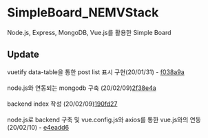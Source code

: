 # SimpleBoard_NEMVStack

Node.js, Express, MongoDB, Vue.js를 활용한 Simple Board

## Update

vuetify data-table을 통한 post list 표시 구현(20/01/31) - [f038a9a](https://github.com/vividswan/SimpleBoard_NEMVStack/commit/f038a9af916b4159d960caae3baf837f183e8300)<br><br>
node.js와 연동되는 mongodb 구축 (20/02/09)[2f38e4a](https://github.com/vividswan/SimpleBoard_NEMVStack/commit/2f38e4ab05f3ddad029b90d97ff4c2dfff1c144d)<br><br>
backend index 작성 (20/02/09)[190fd27](https://github.com/vividswan/SimpleBoard_NEMVStack/commit/190fd2767619182cd1adcac53d349a640f7c9cd5)<br><br>
node.js로 backend 구축 및 vue.config.js와 axios를 통한 vue.js와의 연동(20/02/10) - [e4eadd6](https://github.com/vividswan/SimpleBoard_NEMVStack/commit/e4eadd6e4c0d16435eee1c8a088e73d88546cda8)<br><br>
